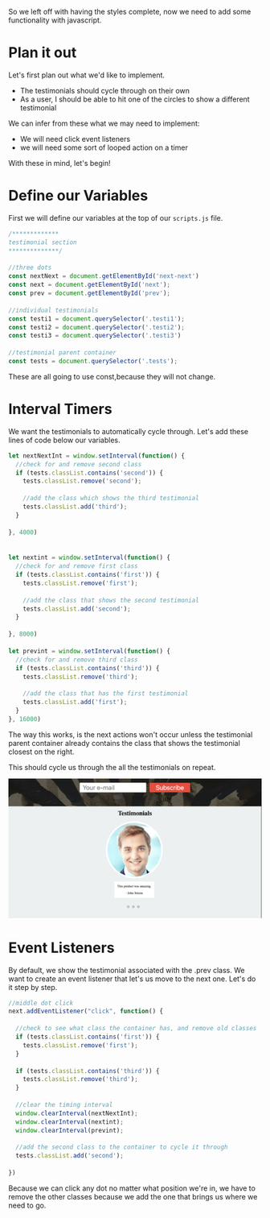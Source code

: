 So we left off with having the styles complete, now we need to add some functionality with javascript.

# Plan it out
Let's first plan out what we'd like to implement.

- The testimonials should cycle through on their own
- As a user, I should be able to hit one of the circles to show a different testimonial

We can infer from these what we may need to implement:

- We will need click event listeners
- we will need some sort of looped action on a timer

With these in mind, let's begin!

# Define our Variables

First we will define our variables at the top of our ```scripts.js``` file.

```js
/*************
testimonial section
**************/

//three dots
const nextNext = document.getElementById('next-next')
const next = document.getElementById('next');
const prev = document.getElementById('prev');

//individual testimonials
const testi1 = document.querySelector('.testi1');
const testi2 = document.querySelector('.testi2');
const testi3 = document.querySelector('.testi3')

//testimonial parent container
const tests = document.querySelector('.tests');

```  
These are all going to use const,because they will not change.

# Interval Timers
We want the testimonials to automatically cycle through. Let's add these lines of code below our variables.

```js
let nextNextInt = window.setInterval(function() {
  //check for and remove second class
  if (tests.classList.contains('second')) {
    tests.classList.remove('second');

    //add the class which shows the third testimonial
    tests.classList.add('third');
  }

}, 4000)


let nextint = window.setInterval(function() {
  //check for and remove first class
  if (tests.classList.contains('first')) {
    tests.classList.remove('first');

    //add the class that shows the second testimonial
    tests.classList.add('second');
  }

}, 8000)

let prevint = window.setInterval(function() {
  //check for and remove third class
  if (tests.classList.contains('third')) {
    tests.classList.remove('third');

    //add the class that has the first testimonial
    tests.classList.add('first');
  }
}, 16000)
```

The way this works, is the next actions won't occur unless the testimonial parent container already contains the class that shows the testimonial closest on the right.

This should cycle us through the all the testimonials on repeat.

![Testimonial Cycle](images/cycle.gif "Testimonial Cycle")

# Event Listeners

By default, we show the testimonial associated with the .prev class. We want to create an event listener that let's us move to the next one. Let's do it step by step.


```js
//middle dot click
next.addEventListener("click", function() {

  //check to see what class the container has, and remove old classes
  if (tests.classList.contains('first')) {
    tests.classList.remove('first');
  }

  if (tests.classList.contains('third')) {
    tests.classList.remove('third');
  }

  //clear the timing interval
  window.clearInterval(nextNextInt);
  window.clearInterval(nextint);
  window.clearInterval(prevint);

  //add the second class to the container to cycle it through
  tests.classList.add('second');

})


```
Because we can click any dot no matter what position we're in, we have to remove the other classes because we add the one that brings us where we need to go. 
